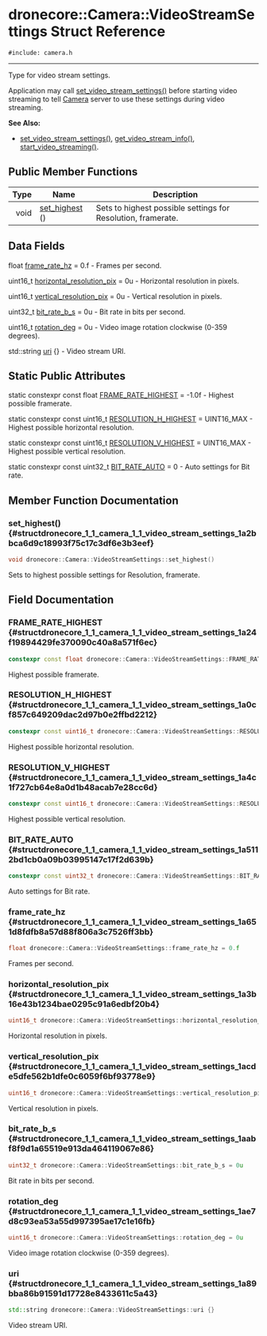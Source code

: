 # dronecore::Camera::VideoStreamSettings Struct Reference
`#include: camera.h`

----


Type for video stream settings. 


Application may call [set_video_stream_settings()](classdronecore_1_1_camera.md#classdronecore_1_1_camera_1a9a059a12960396051500fa7f4e2710f7) before starting video streaming to tell [Camera](classdronecore_1_1_camera.md) server to use these settings during video streaming.


**See Also:**
- [set_video_stream_settings()](classdronecore_1_1_camera.md#classdronecore_1_1_camera_1a9a059a12960396051500fa7f4e2710f7), [get_video_stream_info()](classdronecore_1_1_camera.md#classdronecore_1_1_camera_1a1137d3b38b134e0e3ba7d88048448a1f), [start_video_streaming()](classdronecore_1_1_camera.md#classdronecore_1_1_camera_1a1abbf7e3287e95c987a6d46b60f4e8fa).


## Public Member Functions


Type | Name | Description
---: | --- | ---
void | [set_highest](#structdronecore_1_1_camera_1_1_video_stream_settings_1a2bbca6d9c18993f75c17c3df6e3b3eef) () | Sets to highest possible settings for Resolution, framerate.

## Data Fields


float [frame_rate_hz](#structdronecore_1_1_camera_1_1_video_stream_settings_1a651d8fdfb8a57d88f806a3c7526ff3bb) = 0.f - Frames per second.

uint16_t [horizontal_resolution_pix](#structdronecore_1_1_camera_1_1_video_stream_settings_1a3b16e43b1234bae0295c91a6edbf20b4) = 0u - Horizontal resolution in pixels.

uint16_t [vertical_resolution_pix](#structdronecore_1_1_camera_1_1_video_stream_settings_1acde5dfe562b1dfe0c6059f6bf93778e9) = 0u - Vertical resolution in pixels.

uint32_t [bit_rate_b_s](#structdronecore_1_1_camera_1_1_video_stream_settings_1aabf8f9d1a65519e913da464119067e86) = 0u - Bit rate in bits per second.

uint16_t [rotation_deg](#structdronecore_1_1_camera_1_1_video_stream_settings_1ae7d8c93ea53a55d997395ae17c1e16fb) = 0u - Video image rotation clockwise (0-359 degrees).

std::string [uri](#structdronecore_1_1_camera_1_1_video_stream_settings_1a89bba86b91591d17728e8433611c5a43) {} - Video stream URI.

## Static Public Attributes


static constexpr const float [FRAME_RATE_HIGHEST](#structdronecore_1_1_camera_1_1_video_stream_settings_1a24f19894429fe370090c40a8a571f6ec) = -1.0f - Highest possible framerate.


static constexpr const uint16_t [RESOLUTION_H_HIGHEST](#structdronecore_1_1_camera_1_1_video_stream_settings_1a0cf857c649209dac2d97b0e2ffbd2212) = UINT16_MAX - Highest possible horizontal resolution.


static constexpr const uint16_t [RESOLUTION_V_HIGHEST](#structdronecore_1_1_camera_1_1_video_stream_settings_1a4c1f727cb64e8a0d1b48acab7e28cc6d) = UINT16_MAX - Highest possible vertical resolution.


static constexpr const uint32_t [BIT_RATE_AUTO](#structdronecore_1_1_camera_1_1_video_stream_settings_1a5112bd1cb0a09b03995147c17f2d639b) = 0 - Auto settings for Bit rate.


## Member Function Documentation


### set_highest() {#structdronecore_1_1_camera_1_1_video_stream_settings_1a2bbca6d9c18993f75c17c3df6e3b3eef}
```cpp
void dronecore::Camera::VideoStreamSettings::set_highest()
```


Sets to highest possible settings for Resolution, framerate.


## Field Documentation


### FRAME_RATE_HIGHEST {#structdronecore_1_1_camera_1_1_video_stream_settings_1a24f19894429fe370090c40a8a571f6ec}

```cpp
constexpr const float dronecore::Camera::VideoStreamSettings::FRAME_RATE_HIGHEST = -1.0f
```


Highest possible framerate.


### RESOLUTION_H_HIGHEST {#structdronecore_1_1_camera_1_1_video_stream_settings_1a0cf857c649209dac2d97b0e2ffbd2212}

```cpp
constexpr const uint16_t dronecore::Camera::VideoStreamSettings::RESOLUTION_H_HIGHEST = UINT16_MAX
```


Highest possible horizontal resolution.


### RESOLUTION_V_HIGHEST {#structdronecore_1_1_camera_1_1_video_stream_settings_1a4c1f727cb64e8a0d1b48acab7e28cc6d}

```cpp
constexpr const uint16_t dronecore::Camera::VideoStreamSettings::RESOLUTION_V_HIGHEST = UINT16_MAX
```


Highest possible vertical resolution.


### BIT_RATE_AUTO {#structdronecore_1_1_camera_1_1_video_stream_settings_1a5112bd1cb0a09b03995147c17f2d639b}

```cpp
constexpr const uint32_t dronecore::Camera::VideoStreamSettings::BIT_RATE_AUTO = 0
```


Auto settings for Bit rate.


### frame_rate_hz {#structdronecore_1_1_camera_1_1_video_stream_settings_1a651d8fdfb8a57d88f806a3c7526ff3bb}

```cpp
float dronecore::Camera::VideoStreamSettings::frame_rate_hz = 0.f
```


Frames per second.


### horizontal_resolution_pix {#structdronecore_1_1_camera_1_1_video_stream_settings_1a3b16e43b1234bae0295c91a6edbf20b4}

```cpp
uint16_t dronecore::Camera::VideoStreamSettings::horizontal_resolution_pix = 0u
```


Horizontal resolution in pixels.


### vertical_resolution_pix {#structdronecore_1_1_camera_1_1_video_stream_settings_1acde5dfe562b1dfe0c6059f6bf93778e9}

```cpp
uint16_t dronecore::Camera::VideoStreamSettings::vertical_resolution_pix = 0u
```


Vertical resolution in pixels.


### bit_rate_b_s {#structdronecore_1_1_camera_1_1_video_stream_settings_1aabf8f9d1a65519e913da464119067e86}

```cpp
uint32_t dronecore::Camera::VideoStreamSettings::bit_rate_b_s = 0u
```


Bit rate in bits per second.


### rotation_deg {#structdronecore_1_1_camera_1_1_video_stream_settings_1ae7d8c93ea53a55d997395ae17c1e16fb}

```cpp
uint16_t dronecore::Camera::VideoStreamSettings::rotation_deg = 0u
```


Video image rotation clockwise (0-359 degrees).


### uri {#structdronecore_1_1_camera_1_1_video_stream_settings_1a89bba86b91591d17728e8433611c5a43}

```cpp
std::string dronecore::Camera::VideoStreamSettings::uri {}
```


Video stream URI.

